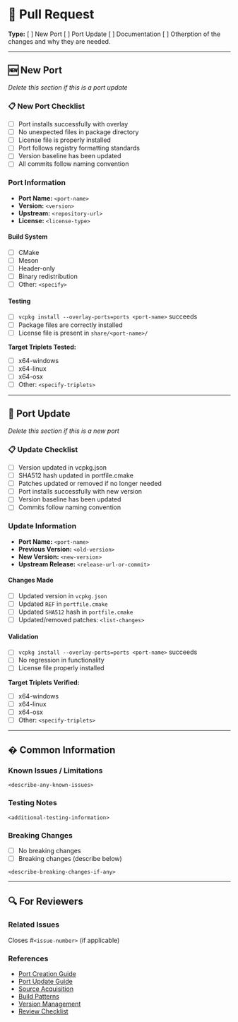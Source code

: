 # 📝 Pull Request

**Type:** [ ] New Port [ ] Port Update [ ] Documentation [ ] Otherption of the changes and why they are needed.

---

## 🆕 New Port

*Delete this section if this is a port update*

### 📋 New Port Checklist

- [ ] Port installs successfully with overlay
- [ ] No unexpected files in package directory
- [ ] License file is properly installed
- [ ] Port follows registry formatting standards
- [ ] Version baseline has been updated
- [ ] All commits follow naming convention

### Port Information

- **Port Name:** `<port-name>`
- **Version:** `<version>`
- **Upstream:** `<repository-url>`
- **License:** `<license-type>`

#### Build System
- [ ] CMake
- [ ] Meson
- [ ] Header-only
- [ ] Binary redistribution
- [ ] Other: `<specify>`

#### Testing
- [ ] `vcpkg install --overlay-ports=ports <port-name>` succeeds
- [ ] Package files are correctly installed
- [ ] License file is present in `share/<port-name>/`

**Target Triplets Tested:**
- [ ] x64-windows
- [ ] x64-linux  
- [ ] x64-osx
- [ ] Other: `<specify-triplets>`

---

## 🔄 Port Update

*Delete this section if this is a new port*

### 📋 Update Checklist

- [ ] Version updated in vcpkg.json
- [ ] SHA512 hash updated in portfile.cmake
- [ ] Patches updated or removed if no longer needed
- [ ] Port installs successfully with new version
- [ ] Version baseline has been updated
- [ ] Commits follow naming convention

### Update Information

- **Port Name:** `<port-name>`
- **Previous Version:** `<old-version>`
- **New Version:** `<new-version>`
- **Upstream Release:** `<release-url-or-commit>`

#### Changes Made
- [ ] Updated version in `vcpkg.json`
- [ ] Updated `REF` in `portfile.cmake`
- [ ] Updated `SHA512` hash in `portfile.cmake`
- [ ] Updated/removed patches: `<list-changes>`

#### Validation
- [ ] `vcpkg install --overlay-ports=ports <port-name>` succeeds
- [ ] No regression in functionality
- [ ] License file properly installed

**Target Triplets Verified:**
- [ ] x64-windows
- [ ] x64-linux
- [ ] x64-osx
- [ ] Other: `<specify-triplets>`

---

## � Common Information

### Known Issues / Limitations
`<describe-any-known-issues>`

### Testing Notes
`<additional-testing-information>`

### Breaking Changes
- [ ] No breaking changes
- [ ] Breaking changes (describe below)

`<describe-breaking-changes-if-any>`

---

## 🔍 For Reviewers

### Related Issues
Closes #`<issue-number>` (if applicable)

### References
- [Port Creation Guide](./guide-new-port.md)
- [Port Update Guide](./guide-update-port.md)
- [Source Acquisition](./guide-new-port-download.md)
- [Build Patterns](./guide-new-port-build.md)
- [Version Management](./guide-update-port-versioning.md)
- [Review Checklist](./review-checklist.md)
